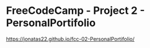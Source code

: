 # FreeCodeCamp - Project 2 - PersonalPortifolio


https://jonatas22.github.io/fcc-02-PersonalPortifolio/
